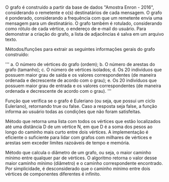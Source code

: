 O grafo é construído a partir da base de dados "Amostra Enron - 2016", considerando o remetente e o(s) destinatários de cada mensagem. 
O grafo é ponderado, considerando a frequência com que um remetente envia uma mensagem para um destinatário. 
O grafo também é rotulado, considerando como rótulo de cada vértice, o endereço de e-mail do usuário.
Para demonstrar a criação do grafo, a lista de adjacências é salva em um arquivo texto.


Métodos/funções para extrair as seguintes informações gerais do grafo construído:

'''
  a. O número de vértices do grafo (ordem);
  b. O número de arestas do grafo (tamanho);
  c. O número de vértices isolados;
  d. Os 20 indivíduos que possuem maior grau de saída e os valores correspondentes (de maneira ordenada e decrescente de acordo com o grau);
  e. Os 20 indivíduos que possuem maior grau de entrada e os valores correspondentes (de maneira ordenada e decrescente de acordo com o grau).
'''

Função que verifica se o grafo é Euleriano (ou seja, que possui um ciclo Euleriano), retornando true ou false. 
Caso a resposta seja false, a função informa ao usuário todas as condições que não foram satisfeitas.

Método que retorna uma lista com todos os vértices que estão localizados até uma distância D de um vértice N, em que D é a soma dos pesos ao longo do caminho mais curto entre dois vértices. 
A implementação é eficiente o suficiente para lidar com grafos com milhares de vértices e arestas sem exceder limites razoáveis de tempo e memória.

Método que calcula o diâmetro de um grafo, ou seja, o maior caminho mínimo entre qualquer par de vértices.
O algoritmo retorna o valor desse maior caminho mínimo (diâmetro) e o caminho correspondente encontrado.
Por simplicidade, é desconsiderado que o caminho mínimo entre dois vértices de componentes diferentes é infinito.
